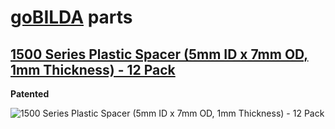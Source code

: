 # [goBILDA](https://www.gobilda.com/) parts
## [1500 Series Plastic Spacer (5mm ID x 7mm OD, 1mm Thickness) - 12 Pack](https://www.gobilda.com/1500-series-plastic-spacer-5mm-id-x-7mm-od-1mm-thickness-12-pack/)

**Patented**

<img alt='1500 Series Plastic Spacer (5mm ID x 7mm OD, 1mm Thickness) - 12 Pack' src='../../../generated_files/parts/gobilda/hardware-spacer-plastic-5mm-1mm.svg'/>
